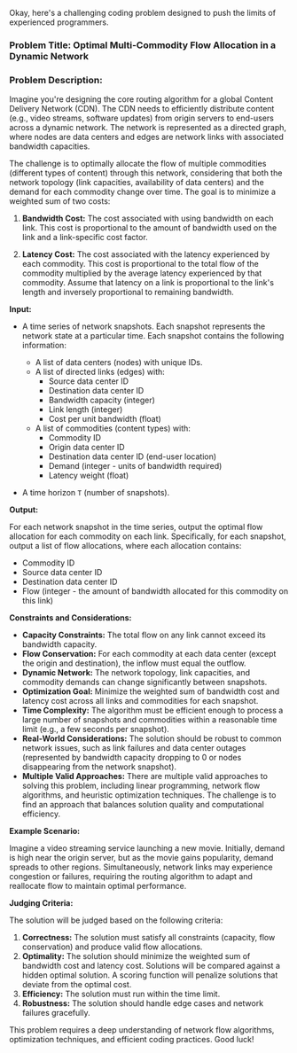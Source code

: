 Okay, here's a challenging coding problem designed to push the limits of experienced programmers.

### Problem Title: Optimal Multi-Commodity Flow Allocation in a Dynamic Network

### Problem Description:

Imagine you're designing the core routing algorithm for a global Content Delivery Network (CDN). The CDN needs to efficiently distribute content (e.g., video streams, software updates) from origin servers to end-users across a dynamic network. The network is represented as a directed graph, where nodes are data centers and edges are network links with associated bandwidth capacities.

The challenge is to optimally allocate the flow of multiple commodities (different types of content) through this network, considering that both the network topology (link capacities, availability of data centers) and the demand for each commodity change over time. The goal is to minimize a weighted sum of two costs:

1.  **Bandwidth Cost:** The cost associated with using bandwidth on each link. This cost is proportional to the amount of bandwidth used on the link and a link-specific cost factor.

2.  **Latency Cost:** The cost associated with the latency experienced by each commodity. This cost is proportional to the total flow of the commodity multiplied by the average latency experienced by that commodity. Assume that latency on a link is proportional to the link's length and inversely proportional to remaining bandwidth.

**Input:**

*   A time series of network snapshots. Each snapshot represents the network state at a particular time. Each snapshot contains the following information:

    *   A list of data centers (nodes) with unique IDs.
    *   A list of directed links (edges) with:
        *   Source data center ID
        *   Destination data center ID
        *   Bandwidth capacity (integer)
        *   Link length (integer)
        *   Cost per unit bandwidth (float)
    *   A list of commodities (content types) with:
        *   Commodity ID
        *   Origin data center ID
        *   Destination data center ID (end-user location)
        *   Demand (integer - units of bandwidth required)
        *   Latency weight (float)
*   A time horizon `T` (number of snapshots).

**Output:**

For each network snapshot in the time series, output the optimal flow allocation for each commodity on each link. Specifically, for each snapshot, output a list of flow allocations, where each allocation contains:

*   Commodity ID
*   Source data center ID
*   Destination data center ID
*   Flow (integer - the amount of bandwidth allocated for this commodity on this link)

**Constraints and Considerations:**

*   **Capacity Constraints:** The total flow on any link cannot exceed its bandwidth capacity.
*   **Flow Conservation:** For each commodity at each data center (except the origin and destination), the inflow must equal the outflow.
*   **Dynamic Network:** The network topology, link capacities, and commodity demands can change significantly between snapshots.
*   **Optimization Goal:** Minimize the weighted sum of bandwidth cost and latency cost across all links and commodities for each snapshot.
*   **Time Complexity:** The algorithm must be efficient enough to process a large number of snapshots and commodities within a reasonable time limit (e.g., a few seconds per snapshot).
*   **Real-World Considerations:** The solution should be robust to common network issues, such as link failures and data center outages (represented by bandwidth capacity dropping to 0 or nodes disappearing from the network snapshot).
*   **Multiple Valid Approaches:** There are multiple valid approaches to solving this problem, including linear programming, network flow algorithms, and heuristic optimization techniques. The challenge is to find an approach that balances solution quality and computational efficiency.

**Example Scenario:**

Imagine a video streaming service launching a new movie. Initially, demand is high near the origin server, but as the movie gains popularity, demand spreads to other regions. Simultaneously, network links may experience congestion or failures, requiring the routing algorithm to adapt and reallocate flow to maintain optimal performance.

**Judging Criteria:**

The solution will be judged based on the following criteria:

1.  **Correctness:** The solution must satisfy all constraints (capacity, flow conservation) and produce valid flow allocations.
2.  **Optimality:** The solution should minimize the weighted sum of bandwidth cost and latency cost. Solutions will be compared against a hidden optimal solution. A scoring function will penalize solutions that deviate from the optimal cost.
3.  **Efficiency:** The solution must run within the time limit.
4.  **Robustness:** The solution should handle edge cases and network failures gracefully.

This problem requires a deep understanding of network flow algorithms, optimization techniques, and efficient coding practices. Good luck!
